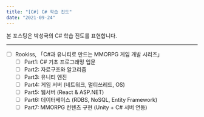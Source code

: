 ```yaml
---
title: "[C#] C# 학습 진도"
date: "2021-09-24"
---
```


본 포스팅은 박성국의 C# 학습 진도를 표현합니다.

---

- [ ] Rookiss, 「C#과 유니티로 만드는 MMORPG 게임 개발 시리즈」
  - [ ] Part1: C# 기초 프로그래밍 입문
  - [ ] Part2: 자료구조와 알고리즘
  - [ ] Part3: 유니티 엔진
  - [ ] Part4: 게임 서버 (네트워크, 멀티쓰레드, OS)
  - [ ] Part5: 웹서버 (React & ASP.NET)
  - [ ] Part6: 데이터베이스 (RDBS, NoSQL, Entity Framework)
  - [ ] Part7: MMORPG 컨텐츠 구현 (Unity + C# 서버 연동)
